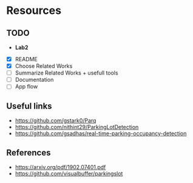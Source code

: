 # Resources

## TODO
- **Lab2**  
- [x] README  
- [x] Choose Related Works  
- [ ] Summarize Related Works + usefull tools  
- [ ] Documentation  
- [ ] App flow  

## Useful links
- https://github.com/gstark0/Parq
- https://github.com/nithint29/ParkingLotDetection
- https://github.com/gsadhas/real-time-parking-occupancy-detection

## References
- https://arxiv.org/pdf/1902.07401.pdf
- https://github.com/visualbuffer/parkingslot
